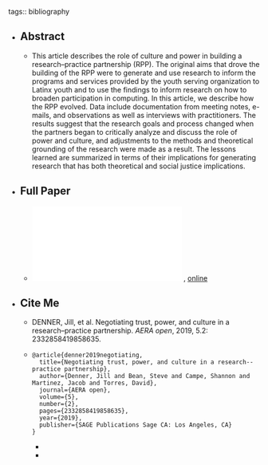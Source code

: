 tags:: bibliography

- ## Abstract
	- This article describes the role of culture and power in building a research–practice partnership (RPP). The original aims that drove the building of the RPP were to generate and use research to inform the programs and services provided by the youth serving organization to Latinx youth and to use the findings to inform research on how to broaden participation in computing. In this article, we describe how the RPP evolved. Data include documentation from meeting notes, e-mails, and observations as well as interviews with practitioners. The results suggest that the research goals and process changed when the partners began to critically analyze and discuss the role of power and culture, and adjustments to the methods and theoretical grounding of the research were made as a result. The lessons learned are summarized in terms of their implications for generating research that has both theoretical and social justice implications.
- ## Full Paper
	- ![local copy](../assets/negotiating-trust-power-and-culture-in-a-research–practicepartnership_1677093334832_0.pdf) , [online](https://journals.sagepub.com/doi/pdf/10.1177/2332858419858635)
- ## Cite Me
	- DENNER, Jill, et al. Negotiating trust, power, and culture in a research–practice partnership. *AERA open*, 2019, 5.2: 2332858419858635.
	- ```
	  @article{denner2019negotiating,
	    title={Negotiating trust, power, and culture in a research--practice partnership},
	    author={Denner, Jill and Bean, Steve and Campe, Shannon and Martinez, Jacob and Torres, David},
	    journal={AERA open},
	    volume={5},
	    number={2},
	    pages={2332858419858635},
	    year={2019},
	    publisher={SAGE Publications Sage CA: Los Angeles, CA}
	  }
	  ```
		-
		-